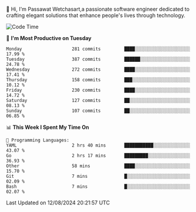 
👋 Hi, I'm Passawat Wetchasart,a passionate software engineer dedicated to crafting elegant solutions that enhance people's lives through technology.


<!--START_SECTION:waka-->
![Code Time](http://img.shields.io/badge/Code%20Time-1%2C732%20hrs%205%20mins-blue)

📅 **I'm Most Productive on Tuesday** 

```text
Monday                   281 commits         ████░░░░░░░░░░░░░░░░░░░░░   17.99 % 
Tuesday                  387 commits         ██████░░░░░░░░░░░░░░░░░░░   24.78 % 
Wednesday                272 commits         ████░░░░░░░░░░░░░░░░░░░░░   17.41 % 
Thursday                 158 commits         ███░░░░░░░░░░░░░░░░░░░░░░   10.12 % 
Friday                   230 commits         ████░░░░░░░░░░░░░░░░░░░░░   14.72 % 
Saturday                 127 commits         ██░░░░░░░░░░░░░░░░░░░░░░░   08.13 % 
Sunday                   107 commits         ██░░░░░░░░░░░░░░░░░░░░░░░   06.85 % 
```


📊 **This Week I Spent My Time On** 

```text
💬 Programming Languages: 
YAML                     2 hrs 40 mins       ███████████░░░░░░░░░░░░░░   43.07 % 
Go                       2 hrs 17 mins       █████████░░░░░░░░░░░░░░░░   36.93 % 
Other                    58 mins             ████░░░░░░░░░░░░░░░░░░░░░   15.70 % 
Git                      7 mins              █░░░░░░░░░░░░░░░░░░░░░░░░   02.09 % 
Bash                     7 mins              █░░░░░░░░░░░░░░░░░░░░░░░░   02.07 % 
```


 Last Updated on 12/08/2024 20:21:57 UTC
<!--END_SECTION:waka-->

<!--
**markpassawat/markpassawat** is a ✨ _special_ ✨ repository because its `README.md` (this file) appears on your GitHub profile.

Here are some ideas to get you started:

- 🔭 I’m currently working on ...
- 🌱 I’m currently learning ...
- 👯 I’m looking to collaborate on ...
- 🤔 I’m looking for help with ...
- 💬 Ask me about ...
- 📫 How to reach me: ...
- 😄 Pronouns: He/Him
- ⚡ Fun fact: ...
-->
